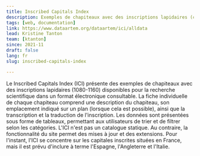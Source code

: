 ```yaml
---
title: Inscribed Capitals Index
description: Exemples de chapiteaux avec des inscriptions lapidaires (ca.1080-1160) disponibles pour la recherche scientifique dans un format électronique consultable
tags: [web, documentation]
link: https://www.dataartem.org/dataartem/ici/alldata
lead: Kristine Tanton
team: [ktanton]
since: 2021-11 
draft: false
lang: fr
slug: inscribed-capitals-index

---
```



<!-- ajouter bonnes dates, author/project lead? -->

Le Inscribed Capitals Index (ICI) présente des exemples de chapiteaux avec des inscriptions lapidaires (1080-1160) disponibles pour la recherche scientifique dans un format électronique consultable. La fiche individuelle de chaque chapiteau comprend une description du chapiteau, son emplacement indiqué sur un plan (lorsque cela est possible), ainsi que la transcription et la traduction de l'inscription. Les données sont présentées sous forme de tableaux, permettant aux utilisateurs de trier et de filtrer selon les catégories. L'ICI n'est pas un catalogue statique. Au contraire, la fonctionnalité du site permet des mises à jour et des extensions. Pour l'instant, l'ICI se concentre sur les capitales inscrites situées en France, mais il est prévu d'inclure à terme l'Espagne, l'Angleterre et l'Italie.
